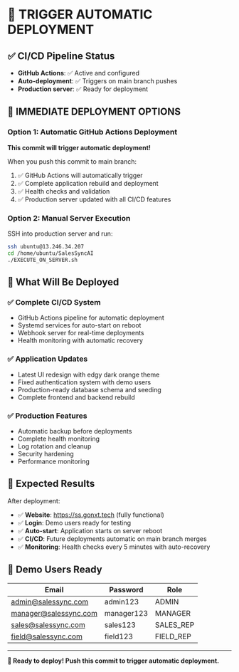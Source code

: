 # 🚀 TRIGGER AUTOMATIC DEPLOYMENT

## ✅ CI/CD Pipeline Status
- **GitHub Actions**: ✅ Active and configured
- **Auto-deployment**: ✅ Triggers on main branch pushes
- **Production server**: ✅ Ready for deployment

## 🎯 IMMEDIATE DEPLOYMENT OPTIONS

### Option 1: Automatic GitHub Actions Deployment
**This commit will trigger automatic deployment!**

When you push this commit to main branch:
1. ✅ GitHub Actions will automatically trigger
2. ✅ Complete application rebuild and deployment
3. ✅ Health checks and validation
4. ✅ Production server updated with all CI/CD features

### Option 2: Manual Server Execution
SSH into production server and run:
```bash
ssh ubuntu@13.246.34.207
cd /home/ubuntu/SalesSyncAI
./EXECUTE_ON_SERVER.sh
```

## 🔄 What Will Be Deployed

### ✅ Complete CI/CD System
- GitHub Actions pipeline for automatic deployment
- Systemd services for auto-start on reboot
- Webhook server for real-time deployments
- Health monitoring with automatic recovery

### ✅ Application Updates
- Latest UI redesign with edgy dark orange theme
- Fixed authentication system with demo users
- Production-ready database schema and seeding
- Complete frontend and backend rebuild

### ✅ Production Features
- Automatic backup before deployments
- Complete health monitoring
- Log rotation and cleanup
- Security hardening
- Performance monitoring

## 🎉 Expected Results

After deployment:
- ✅ **Website**: https://ss.gonxt.tech (fully functional)
- ✅ **Login**: Demo users ready for testing
- ✅ **Auto-start**: Application starts on server reboot
- ✅ **CI/CD**: Future deployments automatic on main branch merges
- ✅ **Monitoring**: Health checks every 5 minutes with auto-recovery

## 👥 Demo Users Ready
| Email | Password | Role |
|-------|----------|------|
| admin@salessync.com | admin123 | ADMIN |
| manager@salessync.com | manager123 | MANAGER |
| sales@salessync.com | sales123 | SALES_REP |
| field@salessync.com | field123 | FIELD_REP |

---

**🚀 Ready to deploy! Push this commit to trigger automatic deployment.**